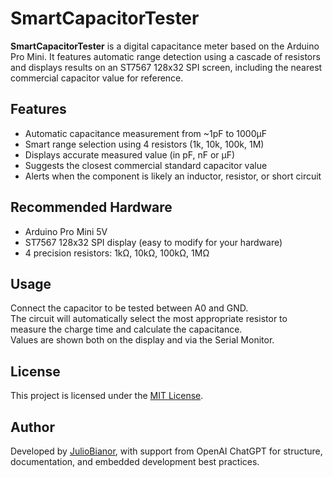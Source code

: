 # SmartCapacitorTester

**SmartCapacitorTester** is a digital capacitance meter based on the Arduino Pro Mini. It features automatic range detection using a cascade of resistors and displays results on an ST7567 128x32 SPI screen, including the nearest commercial capacitor value for reference.

## Features

- Automatic capacitance measurement from ~1pF to 1000µF
- Smart range selection using 4 resistors (1k, 10k, 100k, 1M)
- Displays accurate measured value (in pF, nF or µF)
- Suggests the closest commercial standard capacitor value
- Alerts when the component is likely an inductor, resistor, or short circuit

## Recommended Hardware

- Arduino Pro Mini 5V
- ST7567 128x32 SPI display (easy to modify for your hardware)
- 4 precision resistors: 1kΩ, 10kΩ, 100kΩ, 1MΩ

## Usage

Connect the capacitor to be tested between A0 and GND.  
The circuit will automatically select the most appropriate resistor to measure the charge time and calculate the capacitance.  
Values are shown both on the display and via the Serial Monitor.

## License

This project is licensed under the [MIT License](LICENSE).

## Author

Developed by [JulioBianor](https://github.com/JulioBianor), with support from OpenAI ChatGPT for structure, documentation, and embedded development best practices.
